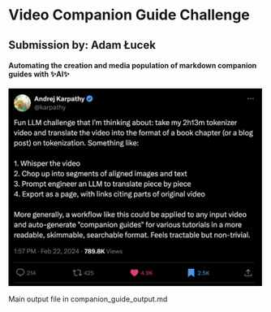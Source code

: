 <h1>Video Companion Guide Challenge</h1>
<h2>Submission by: Adam Łucek</h2>
<h4>Automating the creation and media population of markdown companion guides with ✨AI✨</h4>
<div>
<img src="tweet.png" width="500"/>
</div>

Main output file in companion_guide_output.md
